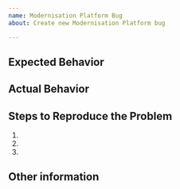 ```yaml
---
name: Modernisation Platform Bug
about: Create new Modernisation Platform bug

---
```


## Expected Behavior

<!-- What is happening? -->

## Actual Behavior

<!-- What should happen? -->

## Steps to Reproduce the Problem

  1.
  1.
  1.

## Other information

<!-- For example
  - Version:
  - Module:
  - Account:
-->
